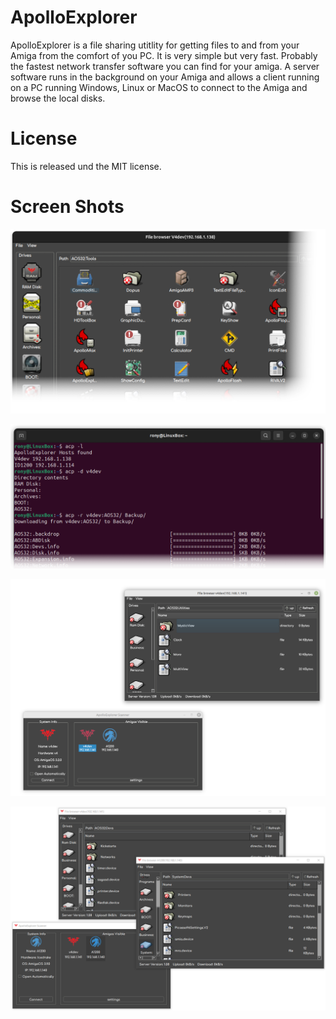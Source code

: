 # ApolloExplorer

ApolloExplorer is a file sharing utitlity for getting files to and from your Amiga from the comfort of you PC.  It is very simple but very fast.  Probably the fastest network transfer software you can find for your amiga.  A server software runs in the background on your Amiga and allows a client running on a PC running Windows, Linux or MacOS to connect to the Amiga and browse the local disks.

# License

This is released und the MIT license.

# Screen Shots
![Icons](/ApolloExplorerPC/images/AE_Icon_Example.png)

![acp](/ApolloExplorerPC/images/acp_exampl.png)

![Linux Client](/Screenshots/ApolloExplorer_Linux.png)

![Windows Client](/Screenshots/ApolloExplorer_Windows.png)
